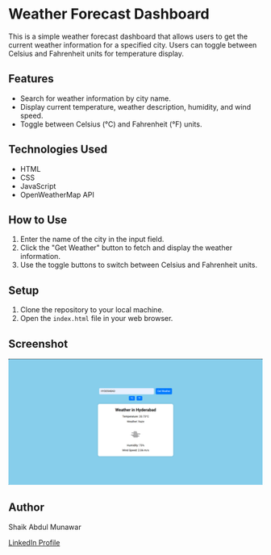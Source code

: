 # Weather Forecast Dashboard

This is a simple weather forecast dashboard that allows users to get the current weather information for a specified city. Users can toggle between Celsius and Fahrenheit units for temperature display.

## Features

- Search for weather information by city name.
- Display current temperature, weather description, humidity, and wind speed.
- Toggle between Celsius (°C) and Fahrenheit (°F) units.

## Technologies Used

- HTML
- CSS
- JavaScript
- OpenWeatherMap API

## How to Use

1. Enter the name of the city in the input field.
2. Click the "Get Weather" button to fetch and display the weather information.
3. Use the toggle buttons to switch between Celsius and Fahrenheit units.

## Setup

1. Clone the repository to your local machine.
2. Open the `index.html` file in your web browser.

## Screenshot

![Weather Forecast Dashboard](Images/1.png)

## Author

Shaik Abdul Munawar

[LinkedIn Profile](https://www.linkedin.com/in/shaik-abdul-munawar-b35821284)
